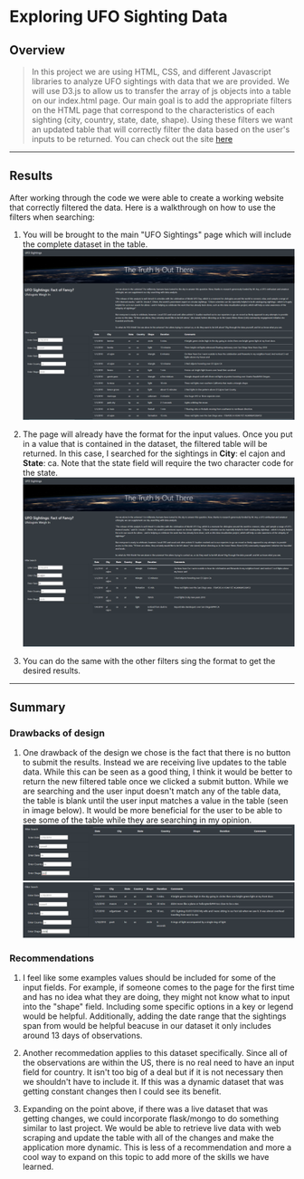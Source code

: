 # Exploring UFO Sighting Data
## Overview

> In this project we are using HTML, CSS, and different Javascript libraries to analyze UFO sightings with data that we are provided. We will use D3.js to allow us to transfer the array of js objects into a table on our index.html page. Our main goal is to add the appropriate filters on the HTML page that correspond to the characteristics of each sighting (city, country, state, date, shape). Using these filters we want an updated table that will correctly filter the data based on the user's inputs to be returned. 
You can check out the site [here](https://mooshak21.github.io/UFOs/)
---

## Results
After working through the code we were able to create a working website that correctly filtered the data.
Here is a walkthrough on how to use the filters when searching:

1. You will be brought to the main "UFO Sightings" page which will include the complete dataset in the table.
![](https://github.com/mooshak21/UFOs/blob/main/static/images/mainPageNoFilter.png)

2. The page will already have the format for the input values. Once you put in a value that is contained in the dataset, the filtered table will be returned. In this case, I searched for the sightings in **City**: el cajon and **State**: ca. Note that the state field will require the two character code for the state.
![](https://github.com/mooshak21/UFOs/blob/main/static/images/filterCityState.png)

3. You can do the same with the other filters sing the format to get the desired results.
---

## Summary
### Drawbacks of design
1. One drawback of the design we chose is the fact that there is no button to submit the results. Instead we are receiving live updates to the table data. While this can be seen as a good thing, I think it would be better to return the new filtered table once we clicked a submit button. While we are searching and the user input doesn't match any of the table data, the table is blank until the user input matches a value in the table (seen in image below). It would be more beneficial for the user to be able to see some of the table while they are searching in my opinion. 
![](https://github.com/mooshak21/UFOs/blob/main/static/images/drawback.png)
![](https://github.com/mooshak21/UFOs/blob/main/static/images/drawback2.png)

### Recommendations
1. I feel like some examples values should be included for some of the input fields. For example, if someone comes to the page for the first time and has no idea what they are doing, they might not know what to input into the "shape" field. Including some specific options in a key or legend would be helpful. Additionally, adding the date range that the sightings span from would be helpful beacuse in our dataset it only includes around 13 days of observations. 

2. Another recommedation applies to this dataset specifically. Since all of the observations are within the US, there is no real need to have an input field for country. It isn't too big of a deal but if it is not necessary then we shouldn't have to include it. If this was a dynamic dataset that was getting constant changes then I could see its benefit.

3. Expanding on the point above, if there was a live dataset that was getting changes, we could incorporate flask/mongo to do something similar to last project. We would be able to retrieve live data with web scraping and update the table with all of the changes and make the application more dynamic. This is less of a recommendation and more a cool way to expand on this topic to add more of the skills we have learned. 